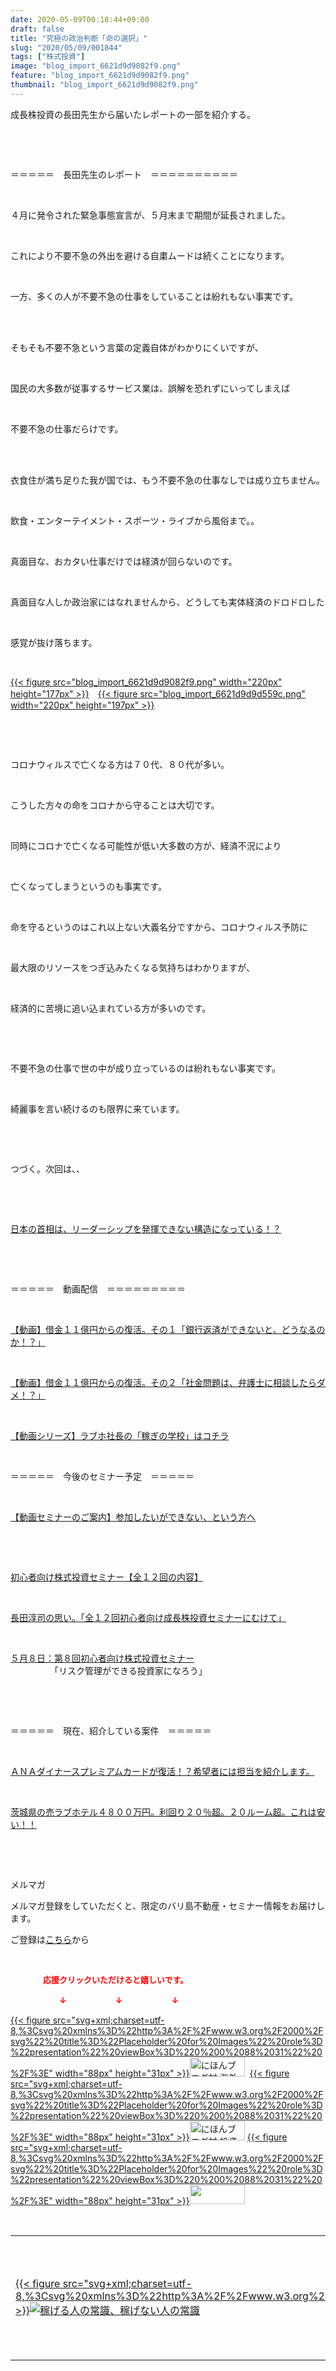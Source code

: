```yaml
---
date: 2020-05-09T00:18:44+09:00
draft: false
title: "究極の政治判断「命の選択」"
slug: "2020/05/09/001844"
tags: ["株式投資"]
image: "blog_import_6621d9d9082f9.png"
feature: "blog_import_6621d9d9082f9.png"
thumbnail: "blog_import_6621d9d9082f9.png"
---
```

<p>成長株投資の長田先生から届いたレポートの一部を紹介する。</p><p> </p><p> </p><p>＝＝＝＝＝　長田先生のレポート　＝＝＝＝＝＝＝＝＝＝</p><p> </p><p>４月に発令された緊急事態宣言が、５月末まで期間が延長されました。</p><p> </p><p>これにより不要不急の外出を避ける自粛ムードは続くことになります。</p><p> </p><p>一方、多くの人が不要不急の仕事をしていることは紛れもない事実です。</p><p> </p><p><br/>そもそも不要不急という言葉の定義自体がわかりにくいですが、</p><p> </p><p>国民の大多数が従事するサービス業は、誤解を恐れずにいってしまえば</p><p> </p><p>不要不急の仕事だらけです。</p><p> </p><p><br/>衣食住が満ち足りた我が国では、もう不要不急の仕事なしでは成り立ちません。</p><p> </p><p>飲食・エンターテイメント・スポーツ・ライブから風俗まで。。</p><p> </p><p>真面目な、おカタい仕事だけでは経済が回らないのです。</p><p> </p><p>真面目な人しか政治家にはなれませんから、どうしても実体経済のドロドロした</p><p> </p><p>感覚が抜け落ちます。</p><p> </p><p><a href="blog_import_6621d9d9082f9.png">{{< figure src="blog_import_6621d9d9082f9.png" width="220px" height="177px" >}}</a>　<a href="blog_import_6621d9d9d559c.png">{{< figure src="blog_import_6621d9d9d559c.png" width="220px" height="197px" >}}</a></p><p> </p><p> </p><p>コロナウィルスで亡くなる方は７０代、８０代が多い。</p><p> </p><p>こうした方々の命をコロナから守ることは大切です。</p><p> </p><p>同時にコロナで亡くなる可能性が低い大多数の方が、経済不況により</p><p> </p><p>亡くなってしまうというのも事実です。</p><p> </p><p>命を守るというのはこれ以上ない大義名分ですから、コロナウィルス予防に</p><p> </p><p>最大限のリソースをつぎ込みたくなる気持ちはわかりますが、</p><p> </p><p>経済的に苦境に追い込まれている方が多いのです。</p><p> </p><p> </p><p>不要不急の仕事で世の中が成り立っているのは紛れもない事実です。</p><p> </p><p>綺麗事を言い続けるのも限界に来ています。</p><p> </p><p> </p><p>つづく。次回は、、</p><p> </p><p> </p><p><a href="https://ameblo.jp/baliclub/entry-12595681911.html" target="_blank">日本の首相は、リーダーシップを発揮できない構造になっている！？</a></p><p> </p><p> </p><p>＝＝＝＝＝　動画配信　＝＝＝＝＝＝＝＝＝</p><p> </p><p><a href="https://www.youtube.com/watch?v=K9qyu3O0vmE&amp;t=123s" target="_blank">【動画】借金１１億円からの復活。その１「銀行返済ができないと、どうなるのか！？」</a></p><p> </p><p><a href="https://www.youtube.com/watch?v=rNGx3OTTo5U&amp;t=111s" target="_blank">【動画】借金１１億円からの復活。その２「社金問題は、弁護士に相談したらダメ！？」</a></p><p> </p><p><a href="https://www.youtube.com/channel/UCkEn28pD2FuuPheW1XBJDtg" target="_blank">【動画シリーズ】ラブホ社長の「稼ぎの学校」はコチラ</a></p><p> </p><p>＝＝＝＝＝　今後のセミナー予定　＝＝＝＝＝</p><p> </p><p><a href="https://ameblo.jp/baliclub/entry-12567802403.html" target="_blank">【動画セミナーのご案内】参加したいができない、という方へ</a></p><p> </p><p> </p><p><a href="https://ameblo.jp/baliclub/entry-12526587328.html" target="_blank">初心者向け株式投資セミナー【全１２回の内容】</a></p><p> </p><p><a href="https://ameblo.jp/baliclub/entry-12526985641.html" target="_blank">長田淳司の思い。「全１２回初心者向け成長株投資セミナーにむけて」</a></p><p> </p><p><a href="https://ameblo.jp/baliclub/entry-12593078332.html" target="_blank">５月８日：第８回初心者向け株式投資セミナー</a><br/>　　　　　「リスク管理ができる投資家になろう」　</p><p> </p><p> </p><p>＝＝＝＝＝　現在、紹介している案件　＝＝＝＝＝</p><p> </p><p><a href="https://ameblo.jp/baliclub/entry-12529998383.html" target="_blank">ＡＮＡダイナースプレミアムカードが復活！？希望者には担当を紹介します。</a></p><p> </p><p><a href="https://ameblo.jp/baliclub/entry-12552292653.html" target="_blank">茨城県の売ラブホテル４８００万円。利回り２０％超。２０ルーム超。これは安い！！</a></p><p> </p><p> </p><p>メルマガ</p><p>メルマガ登録をしていただくと、限定のバリ島不動産・セミナー情報をお届けします。</p><p>ご登録は<a href="f9eeVI" target="_blank">こちら</a>から</p><p> </p><p><font color="#ff0000" size="2"><strong>　　　　応援クリックいただけると嬉しいです。</strong></font></p><p><font color="#ff0000" size="2"><strong>　　　　　　↓　　　　　　↓　　　　　　↓</strong></font></p><p><a href="ranking.html?p_cid=01260127" id="&amp;blogmura_banner">{{< figure src="svg+xml;charset=utf-8,%3Csvg%20xmlns%3D%22http%3A%2F%2Fwww.w3.org%2F2000%2Fsvg%22%20title%3D%22Placeholder%20for%20Images%22%20role%3D%22presentation%22%20viewBox%3D%220%200%2088%2031%22%20%2F%3E" width="88px" height="31px" >}}<noscript><img alt="にほんブログ村 海外生活ブログ バリ島情報へ" border="0" height="31" src="//overseas.blogmura.com/bali/img/bali88_31.gif" width="88"></noscript></a>  <a href="ranking.html?p_cid=01260127" id="&amp;blogmura_banner">{{< figure src="svg+xml;charset=utf-8,%3Csvg%20xmlns%3D%22http%3A%2F%2Fwww.w3.org%2F2000%2Fsvg%22%20title%3D%22Placeholder%20for%20Images%22%20role%3D%22presentation%22%20viewBox%3D%220%200%2088%2031%22%20%2F%3E" width="88px" height="31px" >}}<noscript><img alt="にほんブログ村 投資ブログ 不動産投資へ" border="0" height="31" src="//investment.blogmura.com/hudousantoushi/img/hudousantoushi88_31.gif" width="88"></noscript></a> <a href="link.php?1804582" title="人気ブログランキングへ">{{< figure src="svg+xml;charset=utf-8,%3Csvg%20xmlns%3D%22http%3A%2F%2Fwww.w3.org%2F2000%2Fsvg%22%20title%3D%22Placeholder%20for%20Images%22%20role%3D%22presentation%22%20viewBox%3D%220%200%2088%2031%22%20%2F%3E" width="88px" height="31px" >}}<noscript><img border="0" height="31" src="https://blog.with2.net/img/banner/banner_22.gif" width="88"></noscript></a></p><p> </p><table border="0" cellpadding="0" cellspacing="0" width="100%">	<tbody width="100%">		<tr>			<td aligin="center" width="95"><a alt0="AmebaAffiliate" alt1="稼げる人の常識、稼げない人の常識" alt2="Amazon" alt3="https://images-fe.ssl-images-amazon.com/images/I/51Ft8zEBpkL._SL160_.jpg" alt4="1" href="4802110227?SubscriptionId=AKIAJLD6FH2TADXIQKDQ&amp;tag=amebablog-a2371184-22&amp;linkCode=xm2&amp;camp=2025&amp;creative=165953&amp;creativeASIN=4802110227" target="_blank">{{< figure src="svg+xml;charset=utf-8,%3Csvg%20xmlns%3D%22http%3A%2F%2Fwww.w3.org%2F2000%2Fsvg%22%20title%3D%22Placeholder%20for%20Images%22%20role%3D%22presentation%22%20viewBox%3D%220%200%201%201%22%20%2F%3E"  >}}<noscript><img alt="稼げる人の常識、稼げない人の常識" border="0" data-img="affiliate" src="https://images-fe.ssl-images-amazon.com/images/I/51Ft8zEBpkL._SL160_.jpg"></noscript></a></td>			<td><a alt0="AmebaAffiliate" alt1="稼げる人の常識、稼げない人の常識" alt2="Amazon" alt3="https://images-fe.ssl-images-amazon.com/images/I/51Ft8zEBpkL._SL160_.jpg" alt4="1" href="4802110227?SubscriptionId=AKIAJLD6FH2TADXIQKDQ&amp;tag=amebablog-a2371184-22&amp;linkCode=xm2&amp;camp=2025&amp;creative=165953&amp;creativeASIN=4802110227" target="_blank">稼げる人の常識、稼げない人の常識</a></td>		</tr>	</tbody></table><p> </p>

